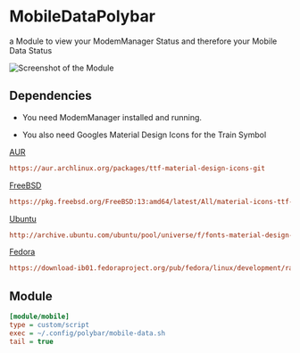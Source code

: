 # MobileDataPolybar
a Module to view your ModemManager Status and therefore your Mobile Data Status


![Screenshot of the Module](https://github.com/thisjade/MobileDataPolybar/blob/5eb3a9eab394a7ce2233ea86906a5ca082c968c7/screenshot_mobile_data.jpg "Screenshot")


## Dependencies

* You need ModemManager installed and running.

* You also need Googles Material Design Icons for the Train Symbol

[AUR](https://aur.archlinux.org/packages/ttf-material-design-icons-git)
```ini
https://aur.archlinux.org/packages/ttf-material-design-icons-git
```

[FreeBSD](https://pkg.freebsd.org/FreeBSD:13:amd64/latest/All/material-icons-ttf-5.0.1.pkg)
```ini
https://pkg.freebsd.org/FreeBSD:13:amd64/latest/All/material-icons-ttf-5.0.1.pkg
```

[Ubuntu](http://archive.ubuntu.com/ubuntu/pool/universe/f/fonts-material-design-icons-iconfont/fonts-material-design-icons-iconfont_5.0.1-2_all.deb)
```ini
http://archive.ubuntu.com/ubuntu/pool/universe/f/fonts-material-design-icons-iconfont/fonts-material-design-icons-iconfont_5.0.1-2_all.deb
```

[Fedora](https://download-ib01.fedoraproject.org/pub/fedora/linux/development/rawhide/Everything/x86_64/os/Packages/m/material-icons-fonts-4.0.0-6.fc36.noarch.rpm)
```ini
https://download-ib01.fedoraproject.org/pub/fedora/linux/development/rawhide/Everything/x86_64/os/Packages/m/material-icons-fonts-4.0.0-6.fc36.noarch.rpm
```  
  

## Module

```ini
[module/mobile]
type = custom/script
exec = ~/.config/polybar/mobile-data.sh
tail = true
```
